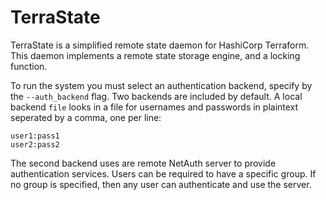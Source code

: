TerraState
==========

TerraState is a simplified remote state daemon for HashiCorp
Terraform.  This daemon implements a remote state storage engine, and
a locking function.

To run the system you must select an authentication backend, specify
by the `--auth_backend` flag.  Two backends are included by default.
A local backend `file` looks in a file for usernames and passwords in
plaintext seperated by a comma, one per line:

```
user1:pass1
user2:pass2
```

The second backend uses are remote NetAuth server to provide
authentication services.  Users can be required to have a specific
group.  If no group is specified, then any user can authenticate and
use the server.
